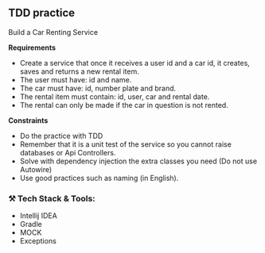 ## TDD practice

Build a Car Renting Service

**Requirements** 
* Create a service that once it receives a user id and a car id, it creates, saves and returns a new rental item.
* The user must have: id and name.
* The car must have: id, number plate and brand.
* The rental item must contain: id, user, car and rental date.
* The rental can only be made if the car in question is not rented.

**Constraints**
* Do the practice with TDD 
* Remember that it is a unit test of the service so you cannot raise databases or Api Controllers.
* Solve with dependency injection the extra classes you need (Do not use Autowire)
* Use good practices such as naming (in English).

### ⚒️ Tech Stack & Tools:
* Intellij IDEA
* Gradle
* MOCK
* Exceptions
